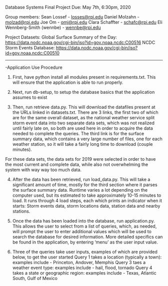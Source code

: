 Database Systems Final Project
Due: May 7th, 6:30pm, 2020

Group members:
Sean Lossef - losses@rpi.edu
Daniel Molzahn - molzad@rpi.edu
Joe Om  - omj@rpi.edu
Clara Schaffter - schafc@rpi.edu
Eli Wennberg-Smith (wennbe) - wennbe@rpi.edu

Project Datasets: 
Global Surface Summary of the Day: https://data.nodc.noaa.gov/cgi-bin/iso?id=gov.noaa.ncdc:C00516
NCDC Storm Events Database:  https://data.nodc.noaa.gov/cgi-bin/iso?id=gov.noaa.ncdc:C00510
____________________________________
-Application Use Procedure

1) First, have python install all modules present in requirements.txt. This will ensure that the application is able to run properly.

2) Next, run db-setup, to setup the database basics that the application assumes to exist

3) Then, run retrieve data.py. This will download the datafiles present at the URLs linked in datasets.txt. There are 3 links, the first two of which are for the same overall dataset, as the national weather service split storm event data into two separate data sets, which was not realized until fairly late on, so both are used here in order to acquire the data needed to complete the queries. The third link is for the surface summary data, which contains a very large number of files, one for each weather station, so it will take a fairly long time to download (couple minutes). 

For these data sets, the data sets for 2019 were selected in order to have the most current and complete data, while also not overwhelming the system with way way too much data.

4) After the data has been retrieved, run load_data.py. This will take a significant amount of time, mostly for the third section where it parses the surface summary data. Runtime varies a lot depending on the computer used, but its estimated to take approximately 10-15 minutes to load. It runs through 4 load steps, each which prints an indicator when it starts: Storm events data, storm locations data, station data and nearby stations.

5) Once the data has been loaded into the database, run application.py. This allows the user to select from a list of queries, which, as needed, will prompt the user to enter additional values which will be used to search the database for desired information. More detailed specifics can be found in the application, by entering ‘menu’ as the user input value.

6) Three of the queries take user inputs, examples of which are provided below, to get the user started
Query 1 takes a location (typically a town): examples include - Princeton, Andover, Memphis
Query 3 taes a weather event type: examples include - hail, flood, tornado
Query 4 takes a state or geographic region: examples include - Texas, Atlantic South, Gulf of Mexico
